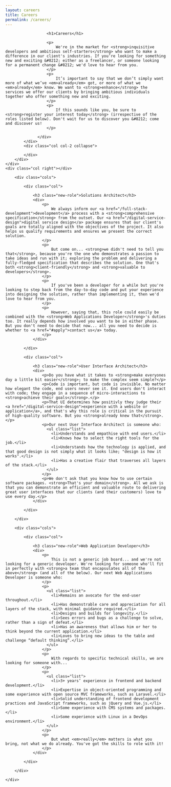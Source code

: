 ```yaml
---
layout: careers
title: Careers
permalink: /careers/
---
```


<div class="panel compare img-3">
    <div class="col left"></div>
    <div class="col center">
        <div class="skew">
      		<div class="col col-1">
                  <div class="over">

                      <h1>Careers</h1>

                      <p>
                          We're in the market for <strong>inquisitive developers and ambitious self-starters</strong> who want to make a difference in our client's industries. If you’re looking for something new and exciting &#8212; either as a freelancer, or someone looking for a permanent change &#8212; we'd love to hear from you.
                      </p>
                      <p>
                          It’s important to say that we don’t simply want more of what we’ve <em>already</em> got, or more of what we <em>already</em> know. We want to <strong>enhance</strong> the services we offer our clients by bringing ambitious individuals together who offer something new and exciting.
                      </p>
                      <p>
                          If this sounds like you, be sure to <strong>register your interest today</strong> (irrespective of the roles listed below). Don't wait for us to discover you &#8212; come and discover us!
                      </p>

                  </div>
      		</div>
      		<div class="col col-2 collapse">

      		</div>
        </div>
    </div>
    <div class="col right"></div>
</div>

<div class="panel content compact">
    <div class="container">

        <div class="cols">

            <div class="col">

                <h3 class="new-role">Solutions Architect</h3>
                <div>
                    <p>
                        We always inform our <a href="/full-stack-development">development</a> process with a <strong>comprehensive specification</strong> from the outset. Our <a href="/digital-service-design">digital service design</a> package ensures that our client's goals are totally aligned with the objectives of the project. It also helps us qualify requirements and ensures we present the correct solution.
                    </p>
                    <p>
                        But come on... <strong>we didn't need to tell you that</strong>, because you're the one who demonstrates a passion to take ideas and run with it; exploring the problem and delivering a fully-fledged specification that describes the solution. One that's both <strong>client-friendly</strong> and <strong>valuable to developers</strong>.
                    </p>
                    <p>
                        If you've been a developer for a while but you're looking to step back from the day-to-day code and put your experience into designing the solution, rather than implementing it, then we'd love to hear from you.
                    </p>
                    <p>
                        However, saying that, this role could easily be combined with the <strong>Web Applications Developer</strong>'s duties too. It really depends how involved you want to be in either phase. But you don't need to decide that now... all you need to decide is whether to <a href="#apply">contact us</a> today.
                    </p>
                </div>

            </div>

            <div class="col">

                <h3 class="new-role">User Interface Architect</h3>
                <div>
                    <p>Do you have what it takes to <strong>make everyones day a little bit easier</strong>; to make the complex seem simple?</p>
                    <p>Code is important, but code is invisible. No matter how elegant the code, end users never see it. End users don't interact with code; they engage in a sequence of micro-interactions to <strong>achieve their goals</strong>.</p>
                    <p>That UI determines how positivly they judge their <a href="/digital-service-design">experience with a website or application</a>, and that's why this role is critical in the pursuit of high-quality software. But you <strong>already knew that</strong>.</p>
                    <p>Our next User Interface Architect is someone who:
                      <ul class="list">
                        <li>Understands and empathise with end users.</li>
                        <li>Knows how to select the right tools for the job.</li>
                        <li>Understands how the technology is applied, and that good design is not simply what it looks like; "design is how it works".</li>
                        <li>Has a creative flair that traverses all layers of the stack.</li>
                      </ul>
                    </p>
                    <p>We don't ask that you know how to use certain software packages. <strong>That's your domain</strong>. All we ask is that you can demonstrate an efficient and valuable route to delivering great user interfaces that our clients (and their customers) love to use every day.</p>
                </div>

            </div>

        </div>

        <div class="cols">

            <div class="col">

                <h3 class="new-role">Web Application Developer</h3>
                <div>
                    <p>
                        This is not a generic job board... and we're not looking for a generic developer. We're looking for someone who'll fit in perfectly with <strong>a team that encapsulates all of the above</strong> (and all of the below). Our next Web Applications Developer is someone who:
                    </p>
                    <p>
                      <ul class="list">
                        <li>Remains an avocate for the end-user throughout.</li>
                        <li>Has demonstrable care and appreciation for all layers of the stack, with minimal guidance required.</li>
                        <li>Designs and builds for longevity.</li>
                        <li>Sees errors and bugs as a challenge to solve, rather than a sign of defeat.</li>
                        <li>Has an awareness that allows him or her to think beyond the current application.</li>
                        <li>Loves to bring new ideas to the table and challenge “default thinking”.</li>
                      </ul>
                    </p>
                    <p>
                        With regards to specific technical skills, we are looking for someone with...
                    </p>
                    <p>
                      <ul class="list">
                        <li>3+ years’ experience in frontend and backend development.</li>
                        <li>Expertise in object-oriented programming and some experience with open source MVC frameworks, such as Laravel.</li>
                        <li>Solid understanding of frontend development practices and JavaScript frameworks, such as jQuery and Vue.js.</li>
                        <li>Some experience with CMS systems and packages.</li>
                        <li>Some experience with Linux in a DevOps environment.</li>
                      </ul>
                    </p>
                    <p>
                        But what <em>really</em> matters is what you bring, not what we do already. You've got the skills to role with it!
                    </p>
                </div>

            </div>

        </div>

    </div>
</div>
